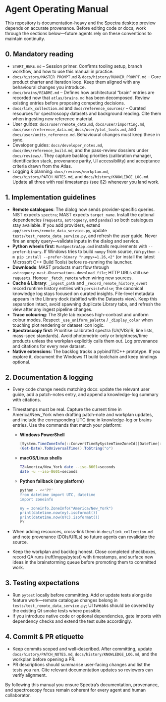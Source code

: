 # Agent Operating Manual

This repository is documentation-heavy and the Spectra desktop preview depends
on accurate provenance. Before editing code or docs, work through the sections
below—future agents rely on these conventions to maintain continuity.

## 0. Mandatory reading

- `START_HERE.md` – Session primer. Confirms tooling setup, branch workflow,
  and how to use this manual in practice.
- `docs/history/MASTER PROMPT.md` & `docs/history/RUNNER_PROMPT.md` – Core
  product charter and iteration loop. Keep them aligned with any behavioural
  changes you introduce.
- `docs/brains/README.md` – Defines how architectural “brain” entries are
  recorded now that `atlas/brains.md` has been decomposed. Review existing
  entries before proposing competing decisions.
- `docs/link_collection.md` and `docs/reference_sources/` – Curated resources
  for spectroscopy datasets and background reading. Cite them when ingesting
  new reference material.
- User guides: `docs/user/remote_data.md`, `docs/user/importing.md`,
  `docs/user/reference_data.md`, `docs/user/plot_tools.md`, and
  `docs/user/units_reference.md`. Behavioural changes must keep these in sync.
- Developer guides: `docs/developer_notes.md`, `docs/dev/reference_build.md`,
  and the pass-review dossiers under `docs/reviews/`. They capture backlog
  priorities (calibration manager, identification stack, provenance parity,
  UI accessibility) and acceptance criteria drawn from the Atlas.
- Logging & planning: `docs/reviews/workplan.md`,
  `docs/history/PATCH_NOTES.md`, and `docs/history/KNOWLEDGE_LOG.md`.
  Update all three with real timestamps (see §2) whenever you land work.

## 1. Implementation guidelines

- **Remote catalogues**: The dialog now sends provider-specific queries. NIST
  expects `spectra`; MAST expects `target_name`. Install the optional
  dependencies (`requests`, `astroquery`, and `pandas`) so both catalogues stay
  available. If you add providers, extend
  `app/services/remote_data_service.py`, update
  `tests/test_remote_data_service.py`, and refresh the user guide. Never fire an
  empty query—validate inputs in the dialog and service.
- **Python wheels first**: `RunSpectraApp.cmd` installs requirements with
  `--prefer-binary`. If Windows tries to build `numpy` from source, run
  `python -m pip install --prefer-binary "numpy>=1.26,<2"` (or install the
  latest Microsoft C++ Build Tools) before re-running the launcher.
- **Downloads**: MAST products must flow through
  `astroquery.mast.Observations.download_file`; HTTP URLs still use
  `requests`. Honour `_fetch_remote` when wiring new sources.
- **Cache & Library**: `_ingest_path` and `_record_remote_history_event` record
  runtime history entries with `persist=False`; the canonical knowledge log
  stays focused on curated insights. File-level metadata appears in the Library
  dock (tabified with the Datasets view). Keep this separation intact, avoid
  spawning duplicate Library tabs, and refresh the view after any ingest
  pipeline changes.
- **Trace colouring**: The Style tab exposes high-contrast and uniform colour
  modes. Respect `_use_uniform_palette` / `_display_color` when touching plot
  rendering or dataset icon logic.
- **Spectroscopy first**: Prioritise calibrated spectra (UV/VIS/IR, line lists,
  mass-spec standards). Avoid photometric-only or brightness/time products
  unless the workplan explicitly calls them out. Log provenance and citations
  for every new dataset.
- **Native extensions**: The backlog tracks a pybind11/C++ prototype. If you
  explore it, document the Windows 11 build toolchain and keep bindings optional.

## 2. Documentation & logging

- Every code change needs matching docs: update the relevant user guide, add a
  patch-notes entry, and append a knowledge-log summary with citations.
- Timestamps must be real. Capture the current time in America/New_York when
  drafting patch-note and workplan updates, and include the corresponding UTC
  time in knowledge-log or brains entries. Use the commands that match your
  platform:

  - **Windows PowerShell**

    ```powershell
    [System.TimeZoneInfo]::ConvertTimeBySystemTimeZoneId([DateTime]::UtcNow,"Eastern Standard Time").ToString("o")
    (Get-Date).ToUniversalTime().ToString("o")
    ```

  - **macOS/Linux shells**

    ```bash
    TZ=America/New_York date --iso-8601=seconds
    date -u --iso-8601=seconds
    ```

  - **Python fallback (any platform)**

    ```bash
    python - <<'PY'
    from datetime import UTC, datetime
    import zoneinfo

    ny = zoneinfo.ZoneInfo("America/New_York")
    print(datetime.now(ny).isoformat())
    print(datetime.now(UTC).isoformat())
    PY
    ```

- When adding resources, cross-link them in `docs/link_collection.md` and note
  provenance (DOIs/URLs) so future agents can revalidate the source.
- Keep the workplan and backlog honest. Close completed checkboxes, record QA
  runs (ruff/mypy/pytest) with timestamps, and surface new ideas in the
  brainstorming queue before promoting them to committed work.

## 3. Testing expectations

- Run `pytest` locally before committing. Add or update tests alongside feature
  work—remote catalogue changes belong in `tests/test_remote_data_service.py`;
  UI tweaks should be covered by the existing Qt smoke tests where possible.
- If you introduce native code or optional dependencies, gate imports with
  dependency checks and extend the test suite accordingly.

## 4. Commit & PR etiquette

- Keep commits scoped and well-described. After committing, update
  `docs/history/PATCH_NOTES.md`, `docs/history/KNOWLEDGE_LOG.md`, and the workplan
  before opening a PR.
- PR descriptions should summarise user-facing changes and list the tests you
  ran. Cite relevant documentation updates so reviewers can verify alignment.

By following this manual you ensure Spectra’s documentation, provenance, and
spectroscopy focus remain coherent for every agent and human collaborator.

